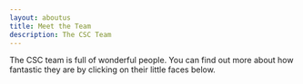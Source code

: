 ```yaml
---
layout: aboutus
title: Meet the Team
description: The CSC Team
---
```


The CSC team is full of wonderful people. You can find out more about how fantastic they are by clicking on their little faces below.
